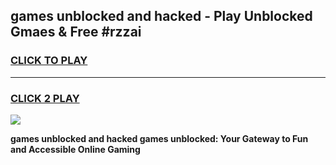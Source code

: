 
## games unblocked and hacked - Play Unblocked Gmaes & Free #rzzai
<h3>
<a href="https://news.freeplayer.one?title=games_unblocked_and_hacked&ref=24F">CLICK TO PLAY</a></h3>
<hr>

<h3>
<a href="https://news.freeplayer.one?title=games_unblocked_and_hacked&ref=24F">CLICK 2 PLAY</a>
  
</h3>

<a href="https://news.freeplayer.one?title=games_unblocked_and_hacked&ref=24F/"><img src="https://clearcache.store/games.png"></a>


**games unblocked and hacked games unblocked: Your Gateway to Fun and Accessible Online Gaming**
